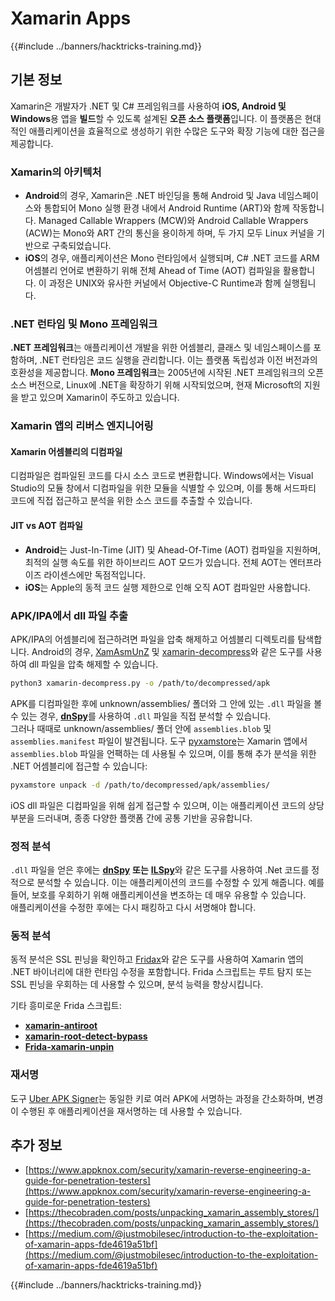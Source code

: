 # Xamarin Apps

{{#include ../banners/hacktricks-training.md}}

## **기본 정보**

Xamarin은 개발자가 .NET 및 C# 프레임워크를 사용하여 **iOS, Android 및 Windows**용 앱을 **빌드**할 수 있도록 설계된 **오픈 소스 플랫폼**입니다. 이 플랫폼은 현대적인 애플리케이션을 효율적으로 생성하기 위한 수많은 도구와 확장 기능에 대한 접근을 제공합니다.

### Xamarin의 아키텍처

- **Android**의 경우, Xamarin은 .NET 바인딩을 통해 Android 및 Java 네임스페이스와 통합되어 Mono 실행 환경 내에서 Android Runtime (ART)와 함께 작동합니다. Managed Callable Wrappers (MCW)와 Android Callable Wrappers (ACW)는 Mono와 ART 간의 통신을 용이하게 하며, 두 가지 모두 Linux 커널을 기반으로 구축되었습니다.
- **iOS**의 경우, 애플리케이션은 Mono 런타임에서 실행되며, C# .NET 코드를 ARM 어셈블리 언어로 변환하기 위해 전체 Ahead of Time (AOT) 컴파일을 활용합니다. 이 과정은 UNIX와 유사한 커널에서 Objective-C Runtime과 함께 실행됩니다.

### .NET 런타임 및 Mono 프레임워크

**.NET 프레임워크**는 애플리케이션 개발을 위한 어셈블리, 클래스 및 네임스페이스를 포함하며, .NET 런타임은 코드 실행을 관리합니다. 이는 플랫폼 독립성과 이전 버전과의 호환성을 제공합니다. **Mono 프레임워크**는 2005년에 시작된 .NET 프레임워크의 오픈 소스 버전으로, Linux에 .NET을 확장하기 위해 시작되었으며, 현재 Microsoft의 지원을 받고 있으며 Xamarin이 주도하고 있습니다.

### Xamarin 앱의 리버스 엔지니어링

#### Xamarin 어셈블리의 디컴파일

디컴파일은 컴파일된 코드를 다시 소스 코드로 변환합니다. Windows에서는 Visual Studio의 모듈 창에서 디컴파일을 위한 모듈을 식별할 수 있으며, 이를 통해 서드파티 코드에 직접 접근하고 분석을 위한 소스 코드를 추출할 수 있습니다.

#### JIT vs AOT 컴파일

- **Android**는 Just-In-Time (JIT) 및 Ahead-Of-Time (AOT) 컴파일을 지원하며, 최적의 실행 속도를 위한 하이브리드 AOT 모드가 있습니다. 전체 AOT는 엔터프라이즈 라이센스에만 독점적입니다.
- **iOS**는 Apple의 동적 코드 실행 제한으로 인해 오직 AOT 컴파일만 사용합니다.

### APK/IPA에서 dll 파일 추출

APK/IPA의 어셈블리에 접근하려면 파일을 압축 해제하고 어셈블리 디렉토리를 탐색합니다. Android의 경우, [XamAsmUnZ](https://github.com/cihansol/XamAsmUnZ) 및 [xamarin-decompress](https://github.com/NickstaDB/xamarin-decompress)와 같은 도구를 사용하여 dll 파일을 압축 해제할 수 있습니다.
```bash
python3 xamarin-decompress.py -o /path/to/decompressed/apk
```
APK를 디컴파일한 후에 unknown/assemblies/ 폴더와 그 안에 있는 `.dll` 파일을 볼 수 있는 경우, [**dnSpy**](https://github.com/dnSpy/dnSpy)를 사용하여 `.dll` 파일을 직접 분석할 수 있습니다.\
그러나 때때로 unknown/assemblies/ 폴더 안에 `assemblies.blob` 및 `assemblies.manifest` 파일이 발견됩니다. 도구 [pyxamstore](https://github.com/jakev/pyxamstore)는 Xamarin 앱에서 `assemblies.blob` 파일을 언팩하는 데 사용될 수 있으며, 이를 통해 추가 분석을 위한 .NET 어셈블리에 접근할 수 있습니다:
```bash
pyxamstore unpack -d /path/to/decompressed/apk/assemblies/
```
iOS dll 파일은 디컴파일을 위해 쉽게 접근할 수 있으며, 이는 애플리케이션 코드의 상당 부분을 드러내며, 종종 다양한 플랫폼 간에 공통 기반을 공유합니다.

### 정적 분석

`.dll` 파일을 얻은 후에는 [**dnSpy**](https://github.com/dnSpy/dnSpy) **또는** [**ILSpy**](https://github.com/icsharpcode/ILSpy)와 같은 도구를 사용하여 .Net 코드를 정적으로 분석할 수 있습니다. 이는 애플리케이션의 코드를 수정할 수 있게 해줍니다. 예를 들어, 보호를 우회하기 위해 애플리케이션을 변조하는 데 매우 유용할 수 있습니다.\
애플리케이션을 수정한 후에는 다시 패킹하고 다시 서명해야 합니다.

### 동적 분석

동적 분석은 SSL 핀닝을 확인하고 [Fridax](https://github.com/NorthwaveSecurity/fridax)와 같은 도구를 사용하여 Xamarin 앱의 .NET 바이너리에 대한 런타임 수정을 포함합니다. Frida 스크립트는 루트 탐지 또는 SSL 핀닝을 우회하는 데 사용할 수 있으며, 분석 능력을 향상시킵니다.

기타 흥미로운 Frida 스크립트:

- [**xamarin-antiroot**](https://codeshare.frida.re/@Gand3lf/xamarin-antiroot/)
- [**xamarin-root-detect-bypass**](https://codeshare.frida.re/@nuschpl/xamarin-root-detect-bypass/)
- [**Frida-xamarin-unpin**](https://github.com/GoSecure/frida-xamarin-unpin)

### 재서명

도구 [Uber APK Signer](https://github.com/patrickfav/uber-apk-signer)는 동일한 키로 여러 APK에 서명하는 과정을 간소화하며, 변경이 수행된 후 애플리케이션을 재서명하는 데 사용할 수 있습니다.

## 추가 정보

- [https://www.appknox.com/security/xamarin-reverse-engineering-a-guide-for-penetration-testers](https://www.appknox.com/security/xamarin-reverse-engineering-a-guide-for-penetration-testers)
- [https://thecobraden.com/posts/unpacking_xamarin_assembly_stores/](https://thecobraden.com/posts/unpacking_xamarin_assembly_stores/)
- [https://medium.com/@justmobilesec/introduction-to-the-exploitation-of-xamarin-apps-fde4619a51bf](https://medium.com/@justmobilesec/introduction-to-the-exploitation-of-xamarin-apps-fde4619a51bf)

{{#include ../banners/hacktricks-training.md}}
